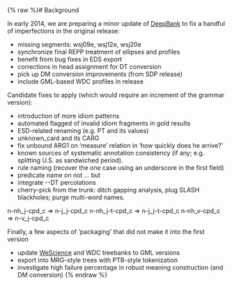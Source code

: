 {% raw %}# Background

In early 2014, we are preparing a minor update of [DeepBank](https://blog.inductorsoftware.com/docsproto/garage/DeepBank)
to fix a handful of imperfections in the original release:

- missing segments: wsj09e, wsj12e, wsj20e
- synchronize final REPP treatment of ellipses and profiles
- benefit from bug fixes in EDS export
- corrections in head assignment for DT conversion
- pick up DM conversion improvements (from SDP release)
- include GML-based WDC profiles in release

Candidate fixes to apply (which would require an increment of the
grammar version):

- introduction of more idiom patterns
- automated flagged of invalid idiom fragments in gold results
- ESD-related renaming (e.g. PT and its values)
- unknown\_card and its CARG
- fix unbound ARG1 on ‘measure’ relation in ‘how quickly does he
arrive?’
- known sources of systematic annotation consistency (if any; e.g.
splitting U.S. as sandwiched period).
- rule naming (recover the one case using an underscore in the first
field)
- predicate name on not ... but
- integrate --DT percolations
- cherry-pick from the trunk: ditch gapping analysis, plug SLASH
blackholes; purge multi-word names.

n-nh\_j-cpd\_c =&gt; n-j\_j-cpd\_c n-nh\_j-t-cpd\_c =&gt;
n-j\_j-t-cpd\_c n-nh\_v-cpd\_c =&gt; n-v\_j-cpd\_c

Finally, a few aspects of ‘packaging’ that did not make it into the
first version

- update [WeScience](https://blog.inductorsoftware.com/docsproto/garage/WeScience) and WDC treebanks to GML versions
- export into MRG-style trees with PTB-style tokenization
- investigate high failure percentage in robust meaning construction
(and DM conversion)
<update date omitted for speed>{% endraw %}